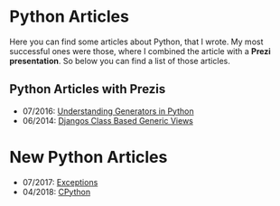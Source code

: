 # Python Articles

Here you can find some articles about Python, that I wrote. My most successful ones were those, where I combined the article with a **Prezi presentation**. So below you can find a list of those articles. 

## Python Articles with Prezis
- 07/2016: [Understanding Generators in Python](python/generators/python_generators.md)
- 06/2014: [Djangos Class Based Generic Views](python/djangos_class_based_generic_views/djangos_class_based_generic_views.md)

# New Python Articles
- 07/2017: [Exceptions](python/exceptions/python_exceptions.md)
- 04/2018: [CPython](python/cpython/cpython.md)
